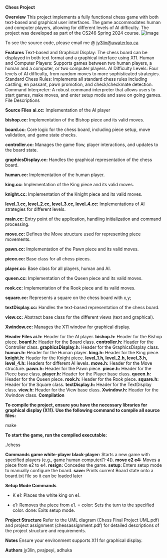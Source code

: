**Chess Project**

**Overview**
This project implements a fully functional chess game with both text-based and graphical user interfaces. The game accommodates human and computer players, allowing for different levels of AI difficulty. The project was developed as part of the CS246 Spring 2024 course.
![image](https://github.com/user-attachments/assets/62c849cc-eeef-4748-9156-8d0b4972b33a)

To see the source code, please email me @ jy3lin@uwaterloo.ca

**Features**
Text-based and Graphical Display: The chess board can be displayed in both text format and a graphical interface using X11.
Human and Computer Players: Supports games between two human players, a human and a computer, or two computer players.
AI Difficulty Levels: Four levels of AI difficulty, from random moves to more sophisticated strategies.
Standard Chess Rules: Implements all standard chess rules including castling, en passant, pawn promotion, and check/checkmate detection.
Command Interpreter: A robust command interpreter that allows users to start games, make moves, and enter setup mode and save on going games.
File Descriptions

**Source Files**
**ai.cc:** 
    Implementation of the AI player 

**bishop.cc:** 
    Implementation of the Bishop piece and its valid moves.

**board.cc:** 
    Core logic for the chess board, including piece setup, move validation, and game state checks.

**controller.cc:** 
    Manages the game flow, player interactions, and updates to the board state.

**graphicsDisplay.cc:** 
    Handles the graphical representation of the chess board.

**human.cc:** 
    Implementation of the human player.

**king.cc:** 
    Implementation of the King piece and its valid moves.

**knight.cc:** 
    Implementation of the Knight piece and its valid moves.

**level_1.cc, level_2.cc, level_3.cc, level_4.cc:** 
    Implementations of AI strategies for different levels.

**main.cc:** 
    Entry point of the application, handling initialization and command processing.

**move.cc:** 
    Defines the Move structure used for representing piece movements.

**pawn.cc:** 
    Implementation of the Pawn piece and its valid moves.

**piece.cc:** 
    Base class for all chess pieces.

**player.cc:** 
    Base class for all players, human and AI.

**queen.cc:** 
    Implementation of the Queen piece and its valid moves.

**rook.cc:**
    Implementation of the Rook piece and its valid moves.

**square.cc:** 
    Represents a square on the chess board with x,y;

**textDisplay.cc:** 
    Handles the text-based representation of the chess board.

**view.cc:** 
    Abstract base class for the different views (text and graphical).

**Xwindow.cc:** 
    Manages the X11 window for graphical display.


**Header Files**
**ai.h:** Header for the AI player.
**bishop.h:** Header for the Bishop piece.
**board.h:** Header for the Board class.
**controller.h:** Header for the Controller class.
**graphicsDisplay.h:** Header for the GraphicsDisplay class.
**human.h:** Header for the Human player.
**king.h:** Header for the King piece.
**knight.h:** Header for the Knight piece.
**level_1.h, level_2.h, level_3.h, level_4.h:** Headers for different AI levels.
**move.h:** Header for the Move structure.
**pawn.h:** Header for the Pawn piece.
**piece.h:** Header for the Piece base class.
**player.h:** Header for the Player base class.
**queen.h:** Header for the Queen piece.
**rook.h:** Header for the Rook piece.
**square.h:** Header for the Square class.
**textDisplay.h:** Header for the TextDisplay class.
**view.h:** Header for the View base class.
**Xwindow.h:** Header for the Xwindow class.
**Compilation**

**To compile the project, ensure you have the necessary libraries for graphical display (X11). Use the following command to compile all source files:**

make

**To start the game, run the compiled executable:**

./chess

**Commands**
**game white-player black-player:**
     Starts a new game with specified players (e.g., game human computer[1-4]).
**move e2 e4:** 
    Moves a piece from e2 to e4.
**resign:** 
    Concedes the game.
**setup:** 
    Enters setup mode to manually configure the board.
**save:** 
    Prints current Board state onto a board.txt file so it can be loaded later

**Setup Mode Commands**
+ K e1: Places the white king on e1.
- e1: Removes the piece from e1.
= color: Sets the turn to the specified color.
done: Exits setup mode.

**Project Structure**
    Refer to the UML diagram (Chess Final Project UML.pdf) and project assignment (chessassignment.pdf) for detailed descriptions of the project structure and requirements.

**Notes**
Ensure your environment supports X11 for graphical display.


**Authors**
 jy3lin, pvajpeyi, adhuka 
